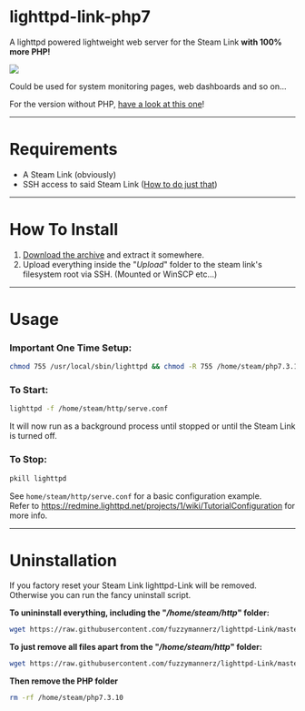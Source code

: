 # lighttpd-link-php7
A lighttpd powered lightweight web server for the Steam Link **with 100% more PHP!**

![](https://i.imgur.com/u2bKzlA.png)

Could be used for system monitoring pages, web dashboards and so on...

For the version without PHP, [have a look at this one](https://github.com/fuzzymannerz/lighttpd-Link)!

----

# Requirements
- A Steam Link (obviously)
- SSH access to said Steam Link ([How to do just that](https://github.com/ValveSoftware/steamlink-sdk#ssh-access))

----

# How To Install
1. [Download the archive](https://github.com/fuzzymannerz/lighttpd-link-php7/archive/master.zip) and extract it somewhere.
2. Upload everything inside the "*Upload*" folder to the steam link's filesystem root via SSH. (Mounted or WinSCP etc...)

----

# Usage
### Important One Time Setup:
```bash
chmod 755 /usr/local/sbin/lighttpd && chmod -R 755 /home/steam/php7.3.10/bin && chmod -R 755 /home/steam/php7.3.10/sbin && ldconfig
```

### To Start:
```bash
lighttpd -f /home/steam/http/serve.conf
```

It will now run as a background process until stopped or until the Steam Link is turned off.
### To Stop:
```bash
pkill lighttpd
```
See `home/steam/http/serve.conf` for a basic configuration example.    
Refer to https://redmine.lighttpd.net/projects/1/wiki/TutorialConfiguration for more info.

----

# Uninstallation
If you factory reset your Steam Link lighttpd-Link will be removed.    
Otherwise you can run the fancy uninstall script.

**To unininstall everything, including the "*/home/steam/http*" folder:**
```bash
wget https://raw.githubusercontent.com/fuzzymannerz/lighttpd-Link/master/rmLighttpd-Link.sh && chmod +x rmLighttpd-Link.sh && sh rmLighttpd-Link.sh
```

**To just remove all files apart from the "*/home/steam/http*" folder:**
```bash
wget https://raw.githubusercontent.com/fuzzymannerz/lighttpd-Link/master/rmLighttpd-Link.sh && chmod +x rmLighttpd-Link.sh && sh rmLighttpd-Link.sh keephttp
```

**Then remove the PHP folder**
```bash
rm -rf /home/steam/php7.3.10
```
